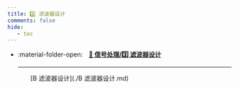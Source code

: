 ```yaml
---
title: 3️⃣ 滤波器设计
comments: false
hide:
   - toc
---
```


<div class="grid cards index-info" markdown>

-   :material-folder-open:&emsp;__[🍒 信号处理/3️⃣ 滤波器设计](./index.md)__

	---

	&emsp;&emsp;[B 滤波器设计](./B 滤波器设计.md)

</div>